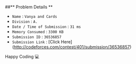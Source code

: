 ##** Problem Details **
 
- `Name`                      : `Vanya and Cards`
- `Division`                  : `A.`
- `Date / Time of Submission` : `31 ms`
- `Memory Consumed`           : `3300 KB`
- `Submission ID`             : `36536857`
- `Submission Link`           : [Click Here] (http://codeforces.com/contest/401/submission/36536857)

Happy Coding  :computer: